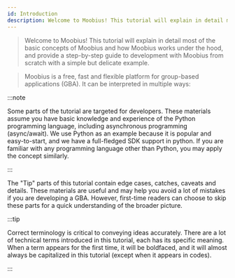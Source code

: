 ```yaml
---
id: Introduction
description: Welcome to Moobius! This tutorial will explain in detail most of the basic concepts of Moobius and how Moobius works under the hood, and provide a step-by-step guide to development with Moobius from scratch with a simple but delicate example.
---
```


> Welcome to Moobius! This tutorial will explain in detail most of the basic concepts of Moobius and how Moobius works under the hood, and provide a step-by-step guide to development with Moobius from scratch with a simple but delicate example.

> Moobius is a free, fast and flexible platform for group-based applications (GBA). It can be interpreted in multiple ways:

:::note

Some parts of the tutorial are targeted for developers. These materials assume you have basic knowledge and experience of the Python programming language, including asynchronous programming (async/await). We use Python as an example because it is popular and easy-to-start, and we have a full-fledged SDK support in python. If you are familiar with any programming language other than Python, you may apply the concept similarly.

:::

The "Tip" parts of this tutorial contain edge cases, catches, caveats and details. These materials are useful and may help you avoid a lot of mistakes if you are developing a GBA. However, first-time readers can choose to skip these parts for a quick understanding of the broader picture.

:::tip

Correct terminology is critical to conveying ideas accurately. There are a lot of technical terms introduced in this tutorial, each has its specific meaning. When a term appears for the first time, it will be boldfaced, and it will almost always be capitalized in this tutorial (except when it appears in codes).

:::
